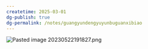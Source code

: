 ```yaml
---
createtime: 2025-03-01
dg-publish: true
dg-permalink: /notes/guangyundengyuyunbuguanxibiao
---
```


![Pasted image 20230522191827.png](/img/user/09%20settings/Z%20attachment/Pasted%20image%2020230522191827.png)
